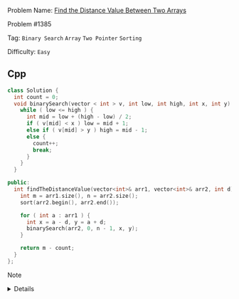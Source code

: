 Problem Name: [Find the Distance Value Between Two Arrays](https://leetcode.com/problems/find-the-distance-value-between-two-arrays/)

Problem #1385

Tag: `Binary Search` `Array` `Two Pointer` `Sorting`

Difficulty: `Easy`

## Cpp

```cpp
class Solution {
  int count = 0;
  void binarySearch(vector < int > v, int low, int high, int x, int y) {
    while ( low <= high ) {
      int mid = low + (high - low) / 2;
      if ( v[mid] < x ) low = mid + 1;
      else if ( v[mid] > y ) high = mid - 1;
      else {
        count++;
        break;
      }
    }
  }

public:
  int findTheDistanceValue(vector<int>& arr1, vector<int>& arr2, int d) {
    int m = arr1.size(), n = arr2.size();
    sort(arr2.begin(), arr2.end());

    for ( int a : arr1 ) {
      int x = a - d, y = a + d;
      binarySearch(arr2, 0, n - 1, x, y);
    }

    return m - count;
  }
};
```

> [!NOTE]
>
> <details>
>   <li>Sort <code>arr2</code></li>
>   <li>Traverse <code>arr1</code> & do binary search on sorted <code>arr2</code></li>
>   <li>Modify binary search as find <code>count</code> between <code>arr1[i] - d</code> & <code>arr1[i] + d</code></li>
>   <li>Return <code>arr1.size() - count</code>
> </details>
